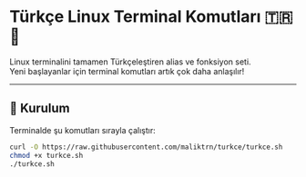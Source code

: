 # Türkçe Linux Terminal Komutları 🇹🇷🐧

Linux terminalini tamamen Türkçeleştiren alias ve fonksiyon seti.  
Yeni başlayanlar için terminal komutları artık çok daha anlaşılır!

---

## 🚀 Kurulum

Terminalde şu komutları sırayla çalıştır:

```bash
curl -O https://raw.githubusercontent.com/maliktrn/turkce/turkce.sh
chmod +x turkce.sh
./turkce.sh
